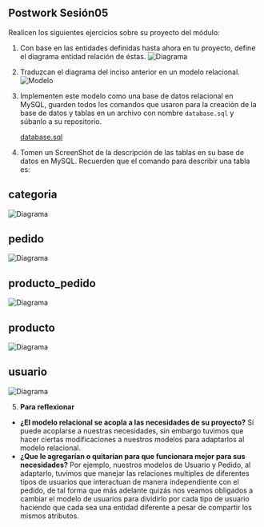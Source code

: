 ## Postwork Sesión05

Realicen los siguientes ejercicios sobre su proyecto del módulo:

1. Con base en las entidades definidas hasta ahora en tu proyecto, define el diagrama entidad relación de éstas.
   ![Diagrama](https://raw.githubusercontent.com/joanrodriguezhe/BEDU_Grupo11_Backend/master/postwork-sesion05/DiagramaER_Grupo11.png)
2. Traduzcan el diagrama del inciso anterior en un modelo relacional.
   ![Modelo](https://raw.githubusercontent.com/joanrodriguezhe/BEDU_Grupo11_Backend/master/postwork-sesion05/ModeloRelacional_Grupo11.png)
3. Implementen este modelo como una base de datos relacional en MySQL, guarden todos los comandos que usaron para la creación de la base de datos y tablas en un archivo con nombre `database.sql` y súbanlo a su repositorio.

   [database.sql](./database.sql)

4. Tomen un ScreenShot de la descripción de las tablas en su base de datos en MySQL. Recuerden que el comando para describir una tabla es:

## categoria

![Diagrama](https://raw.githubusercontent.com/joanrodriguezhe/BEDU_Grupo11_Backend/master/postwork-sesion05/describesTables/categoria.png)

## pedido

![Diagrama](https://raw.githubusercontent.com/joanrodriguezhe/BEDU_Grupo11_Backend/master/postwork-sesion05/describesTables/pedido.png)

## producto_pedido

![Diagrama](https://raw.githubusercontent.com/joanrodriguezhe/BEDU_Grupo11_Backend/master/postwork-sesion05/describesTables/producto_pedido.png)

## producto

![Diagrama](https://raw.githubusercontent.com/joanrodriguezhe/BEDU_Grupo11_Backend/master/postwork-sesion05/describesTables/producto.png)

## usuario

![Diagrama](https://raw.githubusercontent.com/joanrodriguezhe/BEDU_Grupo11_Backend/master/postwork-sesion05/describesTables/usuario.png) 

5. **Para reflexionar** 
- **¿El modelo relacional se acopla a las necesidades de su proyecto?**
  Sí puede acoplarse a nuestras necesidades, sin embargo tuvimos que hacer ciertas modificaciones a nuestros modelos para adaptarlos al modelo relacional.
- **¿Que le agregarían o quitarían para que funcionara mejor para sus necesidades?**
  Por ejemplo, nuestros modelos de Usuario y Pedido, al adaptarlo, tuvimos que manejar las relaciones multiples de diferentes tipos de usuarios que interactuan de manera independiente con el pedido, de tal forma que más adelante quizás nos veamos obligados a cambiar el modelo de usuarios para dividirlo por cada tipo de usuario haciendo que cada sea una entidad diferente a pesar de compartir los mismos atributos.
